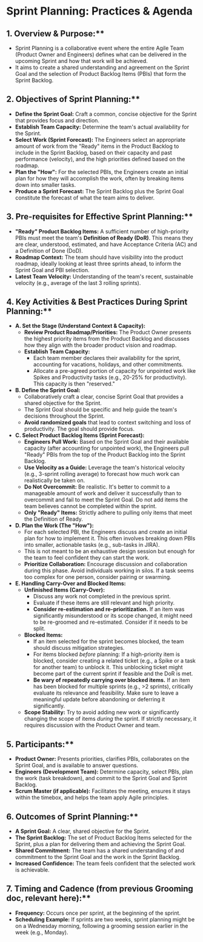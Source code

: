 # Sprint Planning: Practices & Agenda

## 1. Overview & Purpose:**

* Sprint Planning is a collaborative event where the entire Agile Team (Product Owner and Engineers) defines what can be delivered in the upcoming Sprint and how that work will be achieved.
* It aims to create a shared understanding and agreement on the Sprint Goal and the selection of Product Backlog Items (PBIs) that form the Sprint Backlog.

## 2. Objectives of Sprint Planning:**

* **Define the Sprint Goal:** Craft a common, concise objective for the Sprint that provides focus and direction.
* **Establish Team Capacity:** Determine the team's actual availability for the Sprint.
* **Select Work (Sprint Forecast):** The Engineers select an appropriate amount of work from the "Ready" items in the Product Backlog to include in the Sprint Backlog, based on their capacity and past performance (velocity), and the high priorities defined based on the roadmap.
* **Plan the "How":** For the selected PBIs, the Engineers create an initial plan for how they will accomplish the work, often by breaking items down into smaller tasks.
* **Produce a Sprint Forecast:** The Sprint Backlog plus the Sprint Goal constitute the forecast of what the team aims to deliver.

## 3. Pre-requisites for Effective Sprint Planning:**

* **"Ready" Product Backlog Items:** A sufficient number of high-priority PBIs must meet the team's **Definition of Ready (DoR)**. This means they are clear, understood, estimated, and have Acceptance Criteria (AC) and a Definition of Done (DoD).
* **Roadmap Context:** The team should have visibility into the product roadmap, ideally looking at least three sprints ahead, to inform the Sprint Goal and PBI selection.
* **Latest Team Velocity:** Understanding of the team's recent, sustainable velocity (e.g., average of the last 3 rolling sprints).

## 4. Key Activities & Best Practices During Sprint Planning:**

* **A. Set the Stage (Understand Context & Capacity):**
  * **Review Product Roadmap/Priorities:** The Product Owner presents the highest priority items from the Product Backlog and discusses how they align with the broader product vision and roadmap.
  * **Establish Team Capacity:**
    * Each team member declares their availability for the sprint, accounting for vacations, holidays, and other commitments.
    * Allocate a pre-agreed portion of capacity for unpointed work like Spikes and Productivity tasks (e.g., 20-25% for productivity). This capacity is then "reserved."
* **B. Define the Sprint Goal:**
  * Collaboratively craft a clear, concise Sprint Goal that provides a shared objective for the Sprint.
  * The Sprint Goal should be specific and help guide the team's decisions throughout the Sprint.
  * **Avoid randomized goals** that lead to context switching and loss of productivity. The goal should provide focus.
* **C. Select Product Backlog Items (Sprint Forecast):**
  * **Engineers Pull Work:** Based on the Sprint Goal and their available capacity (after accounting for unpointed work), the Engineers pull "Ready" PBIs from the top of the Product Backlog into the Sprint Backlog.
  * **Use Velocity as a Guide:** Leverage the team's historical velocity (e.g., 3-sprint rolling average) to forecast how much work can realistically be taken on.
  * **Do Not Overcommit:** Be realistic. It's better to commit to a manageable amount of work and deliver it successfully than to overcommit and fail to meet the Sprint Goal. Do not add items the team believes cannot be completed within the sprint.
  * **Only "Ready" Items:** Strictly adhere to pulling only items that meet the Definition of Ready.
* **D. Plan the Work (The "How"):**
  * For each selected PBI, the Engineers discuss and create an initial plan for how to implement it. This often involves breaking down PBIs into smaller, actionable tasks (e.g., sub-tasks in JIRA).
  * This is not meant to be an exhaustive design session but enough for the team to feel confident they can start the work.
  * **Prioritize Collaboration:** Encourage discussion and collaboration during this phase. Avoid individuals working in silos. If a task seems too complex for one person, consider pairing or swarming.
* **E. Handling Carry-Over and Blocked Items:**
  * **Unfinished Items (Carry-Over):**
    * Discuss any work not completed in the previous sprint.
    * Evaluate if these items are still relevant and high priority.
    * **Consider re-estimation and re-prioritization.** If an item was significantly misunderstood or its scope changed, it might need to be re-groomed and re-estimated. Consider if it needs to be split.
  * **Blocked Items:**
    * If an item selected for the sprint becomes blocked, the team should discuss mitigation strategies.
    * For items blocked *before* planning: If a high-priority item is blocked, consider creating a related ticket (e.g., a Spike or a task for another team) to unblock it. This unblocking ticket might become part of the current sprint if feasible and the DoR is met.
    * **Be wary of repeatedly carrying over blocked items.** If an item has been blocked for multiple sprints (e.g., \>2 sprints), critically evaluate its relevance and feasibility. Make sure to leave a meaningful update before abandoning or deferring it significantly.
  * **Scope Stability:** Try to avoid adding new work or significantly changing the scope of items *during* the sprint. If strictly necessary, it requires discussion with the Product Owner and team.

## 5. Participants:**

* **Product Owner:** Presents priorities, clarifies PBIs, collaborates on the Sprint Goal, and is available to answer questions.
* **Engineers (Development Team):** Determine capacity, select PBIs, plan the work (task breakdown), and commit to the Sprint Goal and Sprint Backlog.
* **Scrum Master (if applicable):** Facilitates the meeting, ensures it stays within the timebox, and helps the team apply Agile principles.

## 6. Outcomes of Sprint Planning:**

* **A Sprint Goal:** A clear, shared objective for the Sprint.
* **The Sprint Backlog:** The set of Product Backlog Items selected for the Sprint, plus a plan for delivering them and achieving the Sprint Goal.
* **Shared Commitment:** The team has a shared understanding of and commitment to the Sprint Goal and the work in the Sprint Backlog.
* **Increased Confidence:** The team feels confident that the selected work is achievable.

## 7. Timing and Cadence (from previous Grooming doc, relevant here):**

* **Frequency:** Occurs once per sprint, at the beginning of the sprint.
* **Scheduling Example:** If sprints are two weeks, sprint planning might be on a Wednesday morning, following a grooming session earlier in the week (e.g., Monday).